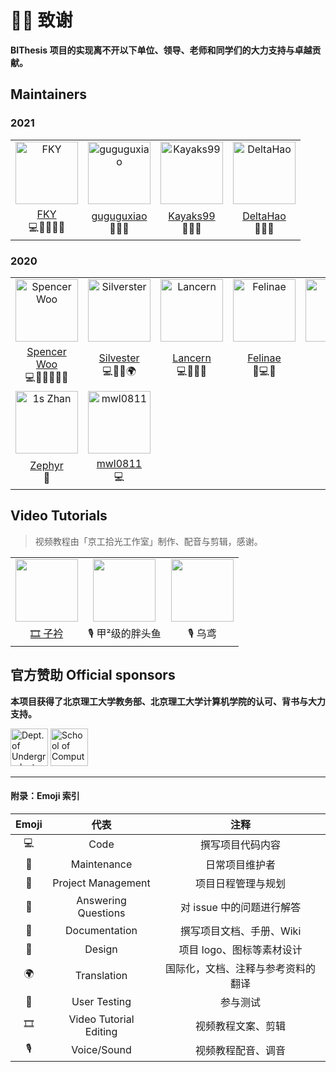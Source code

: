 # 🙇‍♂️ 致谢

**BIThesis 项目的实现离不开以下单位、领导、老师和同学们的大力支持与卓越贡献。**

## Maintainers

### 2021

<table>
 <tr>
    <td align="center"><img src="https://i.loli.net/2020/05/29/Z1YFSty6LRJl8Oc.png" width="100px" alt="FKY"></td>
    <td align="center"><img src="https://i.loli.net/2021/01/14/zDawdylekZKq9op.png" width="100px" alt="guguguxiao"></td>
    <td align="center"><img src="https://i.loli.net/2021/01/14/QAMhBaGvle9PbjY.png" width="100px" alt="Kayaks99"></td>
    <td align="center"><img src="https://i.loli.net/2021/01/14/s9RAkaCFWpoBLub.png" width="100px" alt="DeltaHao"></td>
  </tr>
    <tr>
    <td align="center"><a href="https://github.com/fky2015">FKY</a><br>💻🚧📆💬📖</td>
    <td align="center"><a href="https://github.com/guguguxiao">guguguxiao</a><br>🚧💬📖</td>
    <td align="center"><a href="https://github.com/Kayaks99">Kayaks99</a><br>🚧💬📖</td>
    <td align="center"><a href="https://github.com/DeltaHao">DeltaHao</a><br>🚧💬📖</td>
  </tr>
  </table>

### 2020

<table>
  <tr>
    <td align="center"><img src="https://i.loli.net/2020/03/10/KqToYeg1buLGwsh.png" width="100px" alt="Spencer Woo"></td>
    <td align="center"><img src="https://i.loli.net/2020/03/10/pYkbBwm3nRrhzcT.png" width="100px" alt="Silverster"></td>
    <td align="center"><img src="https://i.loli.net/2020/05/29/SL6KApDxuYqPjk3.png" width="100px" alt="Lancern"></td>
    <td align="center"><img src="https://i.loli.net/2020/03/10/rRogJdmUFv7iDx3.png" width="100px" alt="Felinae"></td>
    <td align="center"><img src="https://i.loli.net/2020/05/29/Z1YFSty6LRJl8Oc.png" width="100px" alt="FKY"></td>
  </tr>
  <tr>
    <td align="center"><a href="https://github.com/BITNP">Spencer Woo</a><br>💻🚧📆💬📖🎨</td>
    <td align="center"><a href="https://github.com/Silverster98">Silvester</a><br>💻🚧📖🌍</td>
    <td align="center"><a href="https://github.com/Lancern">Lancern</a><br>💻🚧📖💬</td>
    <td align="center"><a href="https://github.com/felinae98">Felinae</a><br>📓💻💬</td>
    <td align="center"><a href="https://github.com/fky2015">FKY</a><br>🚧📖</td>
  </tr>
  <tr>
    <td align="center"><img src="https://i.loli.net/2020/03/10/fTCIvEurgi5ezWA.png" width="100px" alt="1s Zhan"></td>
    <td align="center"><img src="https://i.loli.net/2020/03/27/w2EyRtAsxpivJMO.png" width="100px" alt="mwl0811"></td>
  </tr>
  <tr>
    <td align="center"><a href="https://github.com/Zephyr1106">Zephyr</a><br>📓</td>
    <td align="center"><a href="https://github.com/mwl0811">mwl0811</a><br>💻</td>
  </tr>
</table>

## Video Tutorials

> 视频教程由「京工拾光工作室」制作、配音与剪辑，感谢。

<table>
  <tr>
    <td align="center"><img src="https://i.loli.net/2020/04/22/1REvcJuP4iLYfQp.jpg" width="100px" alt=""></td>
    <td align="center"><img src="https://i.loli.net/2020/04/22/d93DQvqIABJcPOm.jpg" width="100px" alt=""></td>
    <td align="center"><img src="https://i.loli.net/2020/04/22/81cFkyVpwQZq4O5.jpg" width="100px" alt=""></td>
  </tr>
  <tr>
    <td align="center"><a href="https://github.com/ZIJIN-Evan">🎞 子衿</a></td>
    <td align="center">🎙 甲²级的胖头鱼</td>
    <td align="center">🎙 乌鸢</td>
  </tr>
</table>

## 官方赞助 Official sponsors

**本项目获得了北京理工大学教务部、北京理工大学计算机学院的认可、背书与大力支持。**

<a href="http://jwc.bit.edu.cn"><img src="https://i.loli.net/2020/03/10/5lVXDqyHCOSczjh.png" alt="Dept. of Undergraduate Academic Affairs" width="auto" height="60px"/></a> <a href="http://cs.bit.edu.cn"><img src="https://i.loli.net/2020/03/10/bXHpTfwm1jdBuCS.png" alt="School of Computer Science and Technology, BIT" width="auto" height="60px"/></a>

---

<h4>附录：Emoji 索引</h4>

| Emoji |          代表          |                注释                |
| :---: | :--------------------: | :--------------------------------: |
|   💻   |          Code          |          撰写项目代码内容          |
|   🚧   |      Maintenance       |           日常项目维护者           |
|   📆   |   Project Management   |         项目日程管理与规划         |
|   💬   |  Answering Questions   |     对 issue 中的问题进行解答      |
|   📖   |     Documentation      |      撰写项目文档、手册、Wiki      |
|   🎨   |         Design         |     项目 logo、图标等素材设计      |
|   🌍   |      Translation       | 国际化，文档、注释与参考资料的翻译 |
|   📓   |      User Testing      |              参与测试              |
|   🎞   | Video Tutorial Editing |         视频教程文案、剪辑         |
|   🎙   |      Voice/Sound       |         视频教程配音、调音         |
